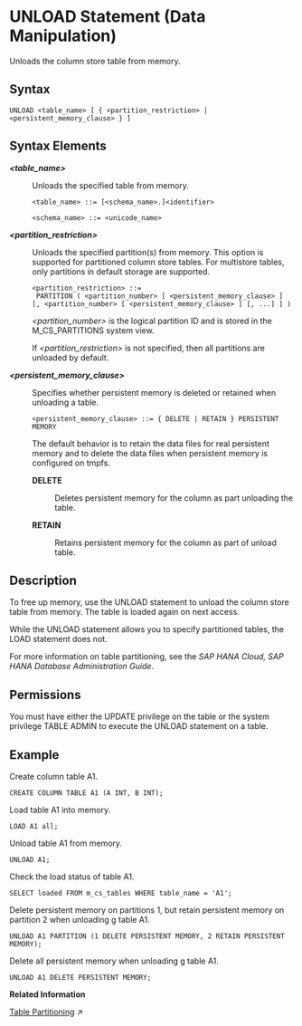 <!-- loio20fe92a2751910148c38887562a97c5a -->

# UNLOAD Statement \(Data Manipulation\)

Unloads the column store table from memory.



<a name="loio20fe92a2751910148c38887562a97c5a__sql_unload_1sql_unload_syntax"/>

## Syntax

```
UNLOAD <table_name> [ { <partition_restriction> | <persistent_memory_clause> } ]
```



<a name="loio20fe92a2751910148c38887562a97c5a__sql_unload_1sql_load_syntax_elements"/>

## Syntax Elements


<dl>
<dt><b>

*<table\_name\>*

</b></dt>
<dd>

Unloads the specified table from memory.

```
<table_name> ::= [<schema_name>.]<identifier>

<schema_name> ::= <unicode_name>
```



</dd><dt><b>

*<partition\_restriction\>*

</b></dt>
<dd>

Unloads the specified partition\(s\) from memory. This option is supported for partitioned column store tables. For multistore tables, only partitions in default storage are supported.

```
<partition_restriction> ::=
 PARTITION ( <partition_number> [ <persistent_memory_clause> ] [, <partition_number> [ <persistent_memory_clause> ] [, ...] ] )
```

*<partition\_number\>* is the logical partition ID and is stored in the M\_CS\_PARTITIONS system view.

If *<partition\_restriction\>* is not specified, then all partitions are unloaded by default.



</dd><dt><b>

*<persistent\_memory\_clause\>*

</b></dt>
<dd>

Specifies whether persistent memory is deleted or retained when unloading a table.

```
<persistent_memory_clause> ::= { DELETE | RETAIN } PERSISTENT MEMORY
```

The default behavior is to retain the data files for real persistent memory and to delete the data files when persistent memory is configured on tmpfs.


<dl>
<dt><b>

DELETE

</b></dt>
<dd>

Deletes persistent memory for the column as part unloading the table.



</dd><dt><b>

RETAIN

</b></dt>
<dd>

Retains persistent memory for the column as part of unload table.



</dd>
</dl>



</dd>
</dl>



<a name="loio20fe92a2751910148c38887562a97c5a__sql_unload_1sql_unload_description"/>

## Description

To free up memory, use the UNLOAD statement to unload the column store table from memory. The table is loaded again on next access.

While the UNLOAD statement allows you to specify partitioned tables, the LOAD statement does not.

For more information on table partitioning, see the *SAP HANA Cloud, SAP HANA Database Administration Guide*.



<a name="loio20fe92a2751910148c38887562a97c5a__section_zp1_tnh_qbb"/>

## Permissions

You must have either the UPDATE privilege on the table or the system privilege TABLE ADMIN to execute the UNLOAD statement on a table.



<a name="loio20fe92a2751910148c38887562a97c5a__sql_unload_1sql_unload_examples"/>

## Example

Create column table A1.

```
CREATE COLUMN TABLE A1 (A INT, B INT);
```

Load table A1 into memory.

```
LOAD A1 all;
```

Unload table A1 from memory.

```
UNLOAD A1;
```

Check the load status of table A1.

```
SELECT loaded FROM m_cs_tables WHERE table_name = 'A1';
```

Delete persistent memory on partitions 1, but retain persistent memory on partition 2 when unloading g table A1.

```
UNLOAD A1 PARTITION (1 DELETE PERSISTENT MEMORY, 2 RETAIN PERSISTENT MEMORY);
```

Delete all persistent memory when unloading g table A1.

```
UNLOAD A1 DELETE PERSISTENT MEMORY;
```

**Related Information**  


[Table Partitioning](https://help.sap.com/viewer/f9c5015e72e04fffa14d7d4f7267d897/2023_4_QRC/en-US/c2ea130bbb571014b024ffeda5090764.html "The partitioning feature of the SAP HANA database splits column-store tables horizontally into disjunctive sub-tables or partitions. In this way, large tables can be broken down into smaller, more manageable parts. Partitioning is typically used in multiple-host systems, but it may also be beneficial in single-host systems.") :arrow_upper_right:

